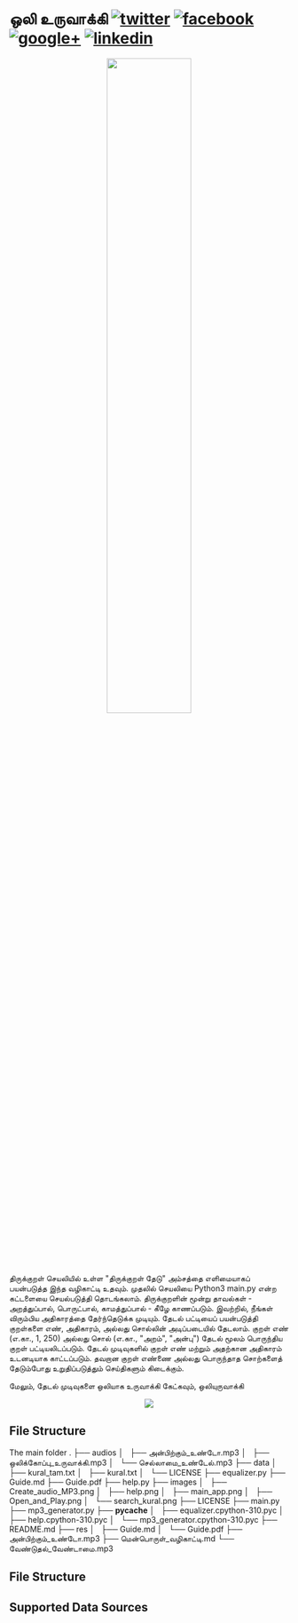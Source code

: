 # ஒலி உருவாக்கி  [![twitter][1.1]][1] [![facebook][1.2]][2] [![google+][1.3]][3] [![linkedin][1.4]][4]

[1.1]: http://www.tensorlet.org/wp-content/uploads/2021/01/button_twitter_22x22.png
[1.2]: http://www.tensorlet.org/wp-content/uploads/2021/01/facebook-button_22x22.png
[1.3]: http://www.tensorlet.org/wp-content/uploads/2021/01/button_google_22.xx_.png
[1.4]: http://www.tensorlet.org/wp-content/uploads/2021/01/button_linkedin_22x22.png

[1]: https://twitter.com/intent/tweet?text=FinRL-Financial-Deep-Reinforcement-Learning%20&url=https://github.com/jesman/kuralreadTamil&hashtags=DRL&hashtags=AI
[2]: https://www.facebook.com/sharer.php?u=http%3A%2F%2Fgithub.com%2FAI4Finance-Foundation%2FFinRL
[3]: https://plus.google.com/share?url=https://github.com/jesman/kuralreadTamil
[4]: https://www.linkedin.com/sharing/share-offsite/?url=http%3A%2F%2Fgithub.com%2FAI4Finance-Foundation%2FFinRL

<div align="center">
<img align="center" src=figs/logo_transparent_background width="55%"/>
</div>

&nbsp;&nbsp;&nbsp;&nbsp;&nbsp;&nbsp;&nbsp;&nbsp;&nbsp;&nbsp;&nbsp;&nbsp;&nbsp;&nbsp;&nbsp;&nbsp;&nbsp;&nbsp;&nbsp;&nbsp;&nbsp;&nbsp;&nbsp;&nbsp;&nbsp;&nbsp;&nbsp;&nbsp;&nbsp;&nbsp;



திருக்குறள் செயலியில் உள்ள "திருக்குறள் தேடு" அம்சத்தை எளிமையாகப் பயன்படுத்த இந்த வழிகாட்டி உதவும். முதலில் செயலியை Python3 main.py என்ற கட்டளையை செயல்படுத்தி தொடங்கலாம். திருக்குறளின் மூன்று தாவல்கள் - அறத்துப்பால், பொருட்பால், காமத்துப்பால் - கீழே காணப்படும். இவற்றில், நீங்கள் விரும்பிய அதிகாரத்தை தேர்ந்தெடுக்க முடியும்.
தேடல் பட்டியைப் பயன்படுத்தி குறள்களை எண், அதிகாரம், அல்லது சொல்லின் அடிப்படையில் தேடலாம். குறள் எண் (எ.கா., 1, 250) அல்லது சொல் (எ.கா., "அறம்", "அன்பு") தேடல் மூலம் பொருந்திய குறள் பட்டியலிடப்படும். தேடல் முடிவுகளில் குறள் எண் மற்றும் அதற்கான அதிகாரம் உடனடியாக காட்டப்படும். தவறான குறள் எண்ணை அல்லது பொருந்தாத சொற்களைத் தேடும்போது உறுதிப்படுத்தும் செய்திகளும் கிடைக்கும்.

மேலும், தேடல் முடிவுகளை ஒலியாக உருவாக்கி கேட்கவும், ஒலியுருவாக்கி 

<div align="center">
<img align="center" src=figs/finrl_framework.png>
</div>




## File Structure

The main folder 
.
├── audios
│   ├── அன்பிற்கும்_உண்டோ.mp3
│   ├── ஒலிக்கோப்பு_உருவாக்கி.mp3
│   └── செல்லாமை_உண்டேல்.mp3
├── data
│   ├── kural_tam.txt
│   ├── kural.txt
│   └── LICENSE
├── equalizer.py
├── Guide.md
├── Guide.pdf
├── help.py
├── images
│   ├── Create_audio_MP3.png
│   ├── help.png
│   ├── main_app.png
│   ├── Open_and_Play.png
│   └── search_kural.png
├── LICENSE
├── main.py
├── mp3_generator.py
├── __pycache__
│   ├── equalizer.cpython-310.pyc
│   ├── help.cpython-310.pyc
│   └── mp3_generator.cpython-310.pyc
├── README.md
├── res
│   ├── Guide.md
│   └── Guide.pdf
├── அன்பிற்கும்_உண்டோ.mp3
├── மென்பொருள்_வழிகாட்டி.md
└── வேண்டுதல்_வேண்டாமை.mp3
## File Structure

## Supported Data Sources












